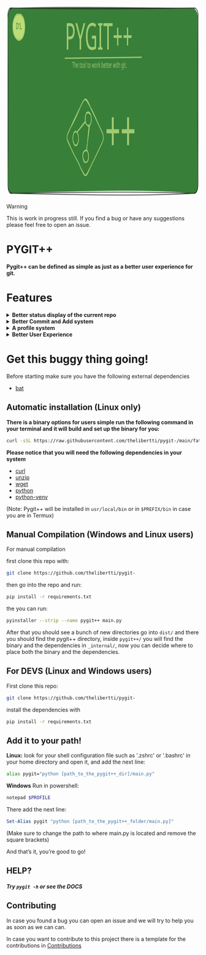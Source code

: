 <p align="center">
    <img src="static/logo_pygit2.svg" width="2000" height="500"/>
</p>

> [!WARNING]
> This is work in progress still.
> If you find a bug or have any suggestions
> please feel free to open an issue.

# PYGIT++
**Pygit++ can be defined as simple as just as a better user
experience for git.**


# Features 

<details>
<summary  style="font-size: 1em; font-weight: bold;">Better status display of the current repo</summary>

#### So you can understand better what's going on!!

![template](static/img1.png)

</details>

<details>
<summary  style="font-size: 1em; font-weight: bold;">Better Commit and Add system</summary>

#### Commit
![template](static/img2.png)

#### Add
![template](static/img3.png)

</details>

<details>
<summary  style="font-size: 1em; font-weight: bold;">A profile system</summary>

#### so you can work with multiple github accounts 

#### Examples coming soon...

</details>

<details>
<summary  style="font-size: 1em; font-weight: bold;">Better User Experience</summary>

### Pygit++ has been designed to bring a better and modern experience when working with git in your terminal by:

- **More Verbose But Just The Necessary**:
    
    Pygit++ is general more verbose than git making it easier for you to understand what is going on.

- **A Modern Touch**:

    Pygit++ has been designed to have a colorful and modern experience.
    
- **More Abstraction = Easier To Use**:

    Pygit++ has been implemented with simpler commands this so user can have a better workflow 


</details>


# Get this buggy thing going!

Before starting make sure you have the following external
dependencies

- [bat](https://github.com/sharkdp/bat)



## Automatic installation (Linux only)

**There is a binary options for users simple
run the following command in your terminal
and it will build and set up the binary for you:**


```bash
curl -sSL https://raw.githubusercontent.com/thelibertti/pygit-/main/father.sh | bash
```


**Please notice that you will need the following 
dependencies in your system**

- [curl](https://curl.se/)
- [unzip](https://linux.die.net/man/1/unzip)
- [wget](https://linux.die.net/man/1/wget)
- [python](https://www.python.org/)
- [python-venv](https://docs.python.org/3/library/venv.html)


(Note: Pygit++ will be installed in ```usr/local/bin``` or in ```$PREFIX/bin``` in 
case you are in Termux)

## Manual Compilation (Windows and Linux users)

For manual compilation 

first clone this repo with:

```bash
git clone https://github.com/thelibertti/pygit-
```

then go into the repo and run: 

```bash
pip install -r requirements.txt
```

the you can run:

```bash
pyinstaller --strip --name pygit++ main.py
```

After that you should see a bunch of new directories 
go into `dist/` and there you should find the pygit++ directory,
inside `pygit++/` you will find the binary and the dependencies 
in `_internal/`, now you can decide where to place both the binary 
and the dependencies.


##  For DEVS (Linux and Windows users)

First clone this repo:

```bash
git clone https://github.com/thelibertti/pygit-
```

install the dependencies with

```bash
pip install -r requirements.txt
```

## Add it to your path!

**Linux:**
look for your shell configuration file such as '.zshrc' or '.bashrc'
in your home directory and open it, and add the next line:
```bash
alias pygit="python [path_to_the_pygit++_dir]/main.py"
```


**Windows**
Run in powershell:
```powershell
notepad $PROFILE
```

There add the next line:
```powershell
Set-Alias pygit "python [path_to_the_pygit++_folder/main.py]"
```

(Make sure to change the path to where main.py is 
located and remove the square brackets)

And that’s it, you’re good to go!

## HELP?

##### Try ```pygit -h``` or see the DOCS


## Contributing

In case you found a bug you can open an issue and we will try to help
you as soon as we can can. 

In case you want to contribute to this project there is a template
for the contributions in [Contributions](DOCS/contributions.md)
